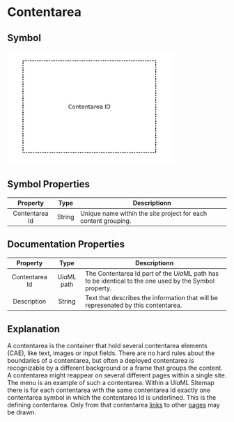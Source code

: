 # Contentarea

## Symbol
![image](smd-contentarea.png)

## Symbol Properties

| Property | Type | Descriptionn|
|:----------:|:------:|-------------|
| Contentarea Id | String | Unique name within the site project for each content grouping. |

## Documentation Properties
| Property | Type | Descriptionn|
|:----------:|:------:|-------------|
| Contentarea Id | U*ia*ML path | The Contentarea Id part of the U*ia*ML path has to be identical to the one used by the Symbol property.|
| Description | String | Text that describes the information that will be represenated by this contentarea. |

## Explanation
A contentarea is the container that hold several contentarea elements (CAE), like text, images or input fields. There are no hard rules about the boundaries of a contentarea, but often a deployed contentarea is recognizable by a different background or a frame that groups the content.
A contentarea might reappear on several different pages within a single site. The menu is an example of such a contentarea.
Within a U*ia*ML Sitemap there is for each contentarea with the same contentarea Id exactly one contentarea symbol in which the contentarea Id is underlined. This is the defining contentarea. Only from that contentarea [links](../smd-link/README.md) to other [pages](../smd-page/README.md) may be drawn.

